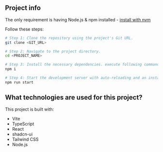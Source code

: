 ## Project info

The only requirement is having Node.js & npm installed - [install with nvm](https://github.com/nvm-sh/nvm#installing-and-updating)

Follow these steps:

```sh
# Step 1: Clone the repository using the project's Git URL.
git clone <GIT_URL>

# Step 2: Navigate to the project directory.
cd <PROJECT_NAME>

# Step 3: Install the necessary dependencies. execute following command in root folder, client and server folder also.
npm i

# Step 4: Start the development server with auto-reloading and an instant preview. execute following command in root folder
npm run start

```

## What technologies are used for this project?

This project is built with:

- Vite
- TypeScript
- React
- shadcn-ui
- Tailwind CSS
- Node.js
